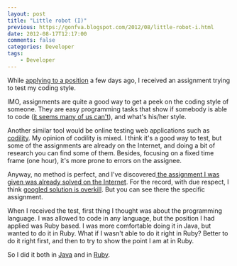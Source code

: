 ```yaml
---
layout: post
title: "Little robot (I)"
previous: https://gonfva.blogspot.com/2012/08/little-robot-i.html
date: 2012-08-17T12:17:00
comments: false
categories: Developer
tags:
    - Developer
---
```


While [applying to a position](https://gonfva.blogspot.com.es/2012/08/a-great-experience-applying-to-position.html) a few days ago, I received an assignment trying to test my coding style.


IMO, assignments are quite a good way to get a peek on the coding style of someone. They are easy programming tasks that show if somebody is able to code ([it seems many of us can't](http://www.codinghorror.com/blog/2007/02/why-cant-programmers-program.html)), and what's his/her style.


Another similar tool would be online testing web applications such as [codility](http://codility.com/). My opinion of codility is mixed. I think it's a good way to test, but some of the assignments are already on the Internet, and doing a bit of research you can find some of them. Besides, focusing on a fixed time frame (one hour), it's more prone to errors on the assignee.


Anyway, no method is perfect, and I've discovered[ the assignment I was given was already solved on the Internet](https://github.com/alexwibowo/Robot). For the record, with due respect, I think [googled solution is overkill](https://github.com/alexwibowo/Robot/tree/master/src/main/java/au/com/anz/robot/command). But you can see there the specific assignment.


When I received the test, first thing I thought was about the programming language. I was allowed to code in any language, but the position I had applied was Ruby based. I was more comfortable doing it in Java, but wanted to do it in Ruby. What if I wasn't able to do it right in Ruby? Better to do it right first, and then to try to show the point I am at in Ruby.


So I did it both in [Java](https://github.com/gonfva/assignments/tree/master/gfvRobotJava) and in [Ruby](https://github.com/gonfva/assignments/tree/master/gfv_robot_ruby).
